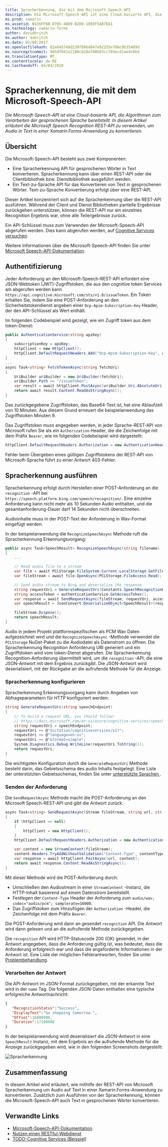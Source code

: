 ```yaml
---
title: Spracherkennung, die mit dem Microsoft-Speech-API
description: Die Microsoft-Speech-API ist eine Cloud-basierte API, die Algorithmen zum Verarbeiten der gesprochenen Sprache bereitstellt. In diesem Artikel erläutert die Microsoft Speech Recognition REST-API zu verwenden, um Audio in Text in einer Xamarin.Forms-Anwendung zu konvertieren.
ms.prod: xamarin
ms.assetid: B435FF6B-8785-48D9-B2D9-1893F5A87EA1
ms.technology: xamarin-forms
author: davidbritch
ms.author: dabritch
ms.date: 02/08/2017
ms.openlocfilehash: 81e645749d239f8964047e92255e786c9b35409d
ms.sourcegitcommit: 945df041e2180cb20af08b83cc703ecd1aedc6b0
ms.translationtype: MT
ms.contentlocale: de-DE
ms.lasthandoff: 04/04/2018
---
```

# <a name="speech-recognition-using-the-microsoft-speech-api"></a>Spracherkennung, die mit dem Microsoft-Speech-API

_Die Microsoft-Speech-API ist eine Cloud-basierte API, die Algorithmen zum Verarbeiten der gesprochenen Sprache bereitstellt. In diesem Artikel erläutert die Microsoft Speech Recognition REST-API zu verwenden, um Audio in Text in einer Xamarin.Forms-Anwendung zu konvertieren._

## <a name="overview"></a>Übersicht

Die Microsoft-Speech-API besteht aus zwei Komponenten:

- Eine Spracherkennung API für gesprochenen Wörter in Text konvertieren. Spracherkennung kann über einen REST-API oder die Clientbibliothek bzw. Dienstbibliothek ausgeführt werden.
- Ein Text-zu-Sprache API für das Konvertieren von Text in gesprochenen Wörter. Text-zu-Sprache Konvertierung erfolgt über eine REST-API.

Dieser Artikel konzentriert sich auf die Spracherkennung über die REST-API ausführen. Während der Client und Dienst Bibliotheken partielle Ergebnisse zurückgeben unterstützen, können die REST-API nur ein einzelnes Recognition Ergebnis war, ohne alle Teilergebnisse zurück.

Ein API-Schlüssel muss zum Verwenden der Microsoft-Speech-API abgerufen werden. Dies kann abgerufen werden, auf [Cognitive Services versuchen](https://azure.microsoft.com/try/cognitive-services/).

Weitere Informationen über die Microsoft-Speech-API finden Sie unter [Microsoft Speech-API-Dokumentation](/azure/cognitive-services/speech/home/).

## <a name="authentication"></a>Authentifizierung

Jeder Anforderung an den Microsoft-Speech-REST-API erfordert eine JSON-Webtoken (JWT)-Zugriffstoken, die aus den cognitive token Services am abgerufen werden kann `https://api.cognitive.microsoft.com/sts/v1.0/issueToken`. Ein Token erhalten Sie, indem Sie eine POST-Anforderung an den Sicherheitstokendienst angeben einer `Ocp-Apim-Subscription-Key` Header, der den API-Schlüssel als Wert enthält.

Im folgenden Codebeispiel wird gezeigt, wie ein Zugriff token aus dem token-Dienst:

```csharp
public AuthenticationService(string apiKey)
{
    subscriptionKey = apiKey;
    httpClient = new HttpClient();
    httpClient.DefaultRequestHeaders.Add("Ocp-Apim-Subscription-Key", apiKey);
}
...
async Task<string> FetchTokenAsync(string fetchUri)
{
    UriBuilder uriBuilder = new UriBuilder(fetchUri);
    uriBuilder.Path += "/issueToken";
    var result = await httpClient.PostAsync(uriBuilder.Uri.AbsoluteUri, null);
    return await result.Content.ReadAsStringAsync();
}
```

Das zurückgegebene Zugriffstoken, das Base64-Text ist, hat eine Ablaufzeit von 10 Minuten. Aus diesem Grund erneuert die beispielanwendung das Zugriffstoken Minuten 9.

Das Zugriffstoken muss angegeben werden, in jeder Sprache-REST-API von Microsoft rufen Sie als ein `Authorization` Header, die die Zeichenfolge mit dem Präfix `Bearer`, wie im folgenden Codebeispiel wird dargestellt:

```csharp
httpClient.DefaultRequestHeaders.Authorization = new AuthenticationHeaderValue("Bearer", bearerToken);
```

Fehler beim Übergeben eines gültigen Zugriffstokens der REST-API von Microsoft-Sprache führt zu einer Antwort 403-Fehler.

## <a name="performing-speech-recognition"></a>Spracherkennung ausführen

Spracherkennung erfolgt durch Herstellen einer POST-Anforderung an die `recognition` -API bei `https://speech.platform.bing.com/speech/recognition/`. Eine einzelne Anforderung kann nicht mehr als 10 Sekunden Audio enthalten, und die gesamtanforderung-Dauer darf 14 Sekunden nicht überschreiten.

Audioinhalte muss in der POST-Text der Anforderung in Wav-Format eingefügt werden.

In der beispielanwendung die `RecognizeSpeechAsync` Methode ruft die Spracherkennung Erkennungsvorgang:

```csharp
public async Task<SpeechResult> RecognizeSpeechAsync(string filename)
{
    ...

    // Read audio file to a stream
    var file = await PCLStorage.FileSystem.Current.LocalStorage.GetFileAsync(filename);
    var fileStream = await file.OpenAsync(PCLStorage.FileAccess.Read);

    // Send audio stream to Bing and deserialize the response
    string requestUri = GenerateRequestUri(Constants.SpeechRecognitionEndpoint);
    string accessToken = authenticationService.GetAccessToken();
    var response = await SendRequestAsync(fileStream, requestUri, accessToken, Constants.AudioContentType);
    var speechResult = JsonConvert.DeserializeObject<SpeechResult>(response);

    fileStream.Dispose();
    return speechResult;
}
```

Audio in jedem Projekt plattformspezifischen als PCM Wav Daten aufgezeichnet wird und die `RecognizeSpeechAsync` -Methode verwendet die `PCLStorage` NuGet-Paket zu die Audiodatei als Datenstrom zu öffnen. Die Spracherkennung Recognition Anforderung URI generiert und ein Zugriffstoken wird vom token-Dienst abgerufen. Die Spracherkennung Recognition-Anforderung übermittelt wird, um die `recognition` -API, die eine JSON-Antwort mit dem Ergebnis zurückgibt. Die JSON-Antwort wird deserialisiert, mit der Rückgabe an die aufrufende Methode für die Anzeige.

### <a name="configuring-speech-recognition"></a>Spracherkennung konfigurieren

Spracherkennung Erkennungsvorgang kann durch Angeben von Abfrageparametern für HTTP konfiguriert werden:

```csharp
string GenerateRequestUri(string speechEndpoint)
{
    // To build a request URL, you should follow:
    // https://docs.microsoft.com/en-us/azure/cognitive-services/speech/getstarted/getstartedrest
    string requestUri = speechEndpoint;
    requestUri += @"dictation/cognitiveservices/v1?";
    requestUri += @"language=en-us";
    requestUri += @"&format=simple";
    System.Diagnostics.Debug.WriteLine(requestUri.ToString());
    return requestUri;
}
```

Die wichtigsten Konfiguration durch die `GenerateRequestUri` Methode besteht darin, das Gebietsschema des audio Inhalts festgelegt. Eine Liste der unterstützten Gebietsschemas, finden Sie unter [unterstützte Sprachen ](/azure/cognitive-services/speech/api-reference-rest/supportedlanguages/).

### <a name="sending-the-request"></a>Senden der Anforderung

Die `SendRequestAsync` Methode macht die POST-Anforderung an den Microsoft Speech-REST-API und gibt die Antwort zurück:

```csharp
async Task<string> SendRequestAsync(Stream fileStream, string url, string bearerToken, string contentType)
{
    if (httpClient == null)
    {
        httpClient = new HttpClient();
    }
    httpClient.DefaultRequestHeaders.Authorization = new AuthenticationHeaderValue("Bearer", bearerToken);

    var content = new StreamContent(fileStream);
    content.Headers.TryAddWithoutValidation("Content-Type", contentType);
    var response = await httpClient.PostAsync(url, content);
    return await response.Content.ReadAsStringAsync();
}
```

Mit dieser Methode wird die POST-Anforderung durch:

- Umschließen den Audiostream in einer `StreamContent` -Instanz, die HTTP-Inhalt basierend auf einem Datenstrom bereitstellt.
- Festlegen der `Content-Type` Header der Anforderung zum `audio/wav; codec="audio/pcm"; samplerate=16000`.
- Das Zugriffstoken zum Hinzufügen der `Authorization` -Header, die Zeichenfolge mit dem Präfix `Bearer`.

Die POST-Anforderung wird dann an gesendet `recognition` API. Die Antwort wird dann gelesen und an die aufrufende Methode zurückgegeben.

Die `recognition` API wird HTTP-Statuscode 200 (OK) gesendet, in der Antwort angegeben, dass die Anforderung gültig ist, was bedeutet, dass die Anforderung erfolgreich war und dass die angeforderte Informationen in der Antwort ist. Eine Liste der möglichen Fehlerantworten, finden Sie unter [Problembehandlung](/azure/cognitive-services/speech/troubleshooting).

### <a name="processing-the-response"></a>Verarbeiten der Antwort

Die API-Antwort im JSON-Format zurückgegeben, mit der erkannte Text wird in der `name` Tag. Die folgenden JSON-Daten enthalten eine typische erfolgreiche Antwortnachricht:

```json
{  
   "RecognitionStatus":"Success",
   "DisplayText":"Go shopping tomorrow.",
   "Offset":16000000,
   "Duration":17100000
}
```

In der beispielanwendung wird deserialisiert die JSON-Antwort in eine `SpeechResult` Instanz, mit dem Ergebnis an die aufrufende Methode für die Anzeige zurückgegeben wird, wie in den folgenden Screenshots dargestellt:

![](speech-recognition-images/speech-recognition.png "Spracherkennung")

## <a name="summary"></a>Zusammenfassung

In diesem Artikel wird erläutert, wie mithilfe der REST-API von Microsoft Spracherkennung um Audio auf Text in einer Xamarin.Forms-Anwendung zu konvertieren. Zusätzlich zum Ausführen von der Spracherkennung, können die Microsoft-Speech-API auch Text in gesprochenen Wörter konvertieren.

## <a name="related-links"></a>Verwandte Links

- [Microsoft-Speech-API-Dokumentation](/azure/cognitive-services/speech/home/).
- [Nutzen einen RESTful-Webdienst](~/xamarin-forms/data-cloud/consuming/rest.md)
- [TODO-Cognitive Services (Beispiel)](https://developer.xamarin.com/samples/xamarin-forms/WebServices/TodoCognitiveServices/)
